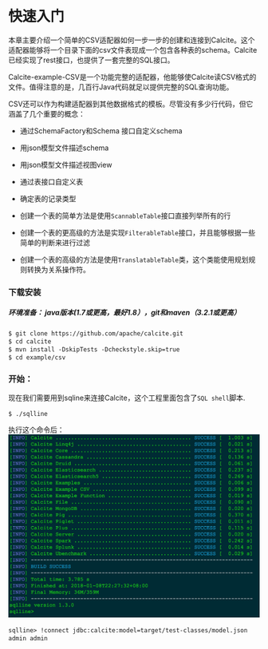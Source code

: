 # 快速入门

本章主要介绍一个简单的CSV适配器如何一步一步的创建和连接到Calcite。这个适配器能够将一个目录下面的csv文件表现成一个包含各种表的schema。Calcite已经实现了rest接口，也提供了一套完整的SQL接口。

Calcite-example-CSV是一个功能完整的适配器，他能够使Calcite读CSV格式的文件。值得注意的是，几百行Java代码就足以提供完整的SQL查询功能。

CSV还可以作为构建适配器到其他数据格式的模板。尽管没有多少行代码，但它涵盖了几个重要的概念：

* 通过SchemaFactory和Schema 接口自定义schema

* 用json模型文件描述schema

* 用json模型文件描述视图view

* 通过表接口自定义表

* 确定表的记录类型

* 创建一个表的简单方法是使用`ScannableTable`接口直接列举所有的行

* 创建一个表的更高级的方法是实现`FilterableTable`接口，并且能够根据一些简单的判断来进行过滤

* 创建一个表的高级的方法是使用`TranslatableTable`类，这个类能使用规划规则转换为关系操作符。

### 下载安装

##### **环境准备：** java版本\(1.7或更高，最好1.8），git和maven（3.2.1或更高）

```
$ git clone https://github.com/apache/calcite.git
$ cd calcite
$ mvn install -DskipTests -Dcheckstyle.skip=true
$ cd example/csv
```

### 开始：

现在我们需要用到sqline来连接Calcite，这个工程里面包含了`SQL shell`脚本.

```
$ ./sqlline
```

执行这个命令后：![](/assets/WechatIMG13.jpeg)

```
sqlline> !connect jdbc:calcite:model=target/test-classes/model.json admin admin
```



